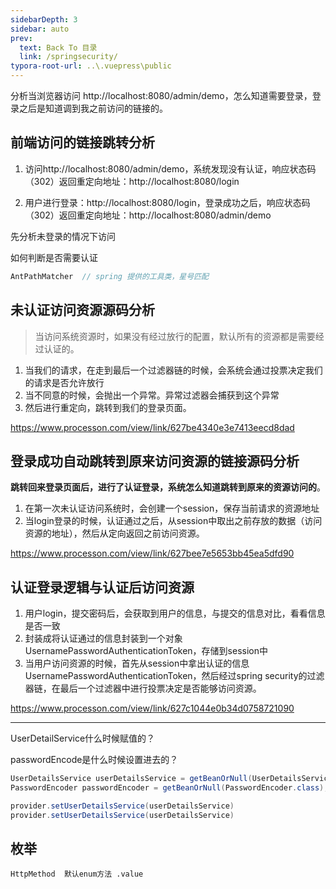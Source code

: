 ```yaml
---
sidebarDepth: 3
sidebar: auto
prev:
  text: Back To 目录
  link: /springsecurity/
typora-root-url: ..\.vuepress\public
---
```




分析当浏览器访问 http://localhost:8080/admin/demo，怎么知道需要登录，登录之后是知道调到我之前访问的链接的。

## 前端访问的链接跳转分析

1. 访问http://localhost:8080/admin/demo，系统发现没有认证，响应状态码（302）返回重定向地址：http://localhost:8080/login

2. 用户进行登录：http://localhost:8080/login，登录成功之后，响应状态码（302）返回重定向地址：http://localhost:8080/admin/demo

   


先分析未登录的情况下访问

如何判断是否需要认证

```java
AntPathMatcher  // spring 提供的工具类，星号匹配
```



## 未认证访问资源源码分析

> 当访问系统资源时，如果没有经过放行的配置，默认所有的资源都是需要经过认证的。

1. 当我们的请求，在走到最后一个过滤器链的时候，会系统会通过投票决定我们的请求是否允许放行
2. 当不同意的时候，会抛出一个异常。异常过滤器会捕获到这个异常
3. 然后进行重定向，跳转到我们的登录页面。

https://www.processon.com/view/link/627be4340e3e7413eecd8dad



## 登录成功自动跳转到原来访问资源的链接源码分析

**跳转回来登录页面后，进行了认证登录，系统怎么知道跳转到原来的资源访问的**。

1. 在第一次未认证访问系统时，会创建一个session，保存当前请求的资源地址
2. 当login登录的时候，认证通过之后，从session中取出之前存放的数据（访问资源的地址），然后从定向返回之前访问资源。

https://www.processon.com/view/link/627bee7e5653bb45ea5dfd90



## 认证登录逻辑与认证后访问资源

1. 用户login，提交密码后，会获取到用户的信息，与提交的信息对比，看看信息是否一致
2. 封装成将认证通过的信息封装到一个对象UsernamePasswordAuthenticationToken，存储到session中
3. 当用户访问资源的时候，首先从session中拿出认证的信息UsernamePasswordAuthenticationToken，然后经过spring security的过滤器链，在最后一个过滤器中进行投票决定是否能够访问资源。

https://www.processon.com/view/link/627c1044e0b34d0758721090



------------



UserDetailService什么时候赋值的？

passwordEncode是什么时候设置进去的？

```java
UserDetailsService userDetailsService = getBeanOrNull(UserDetailsService.class)
PasswordEncoder passwordEncoder = getBeanOrNull(PasswordEncoder.class);

provider.setUserDetailsService(userDetailsService)
provider.setUserDetailsService(userDetailsService)
```



## 枚举

```
HttpMethod  默认enum方法 .value
```